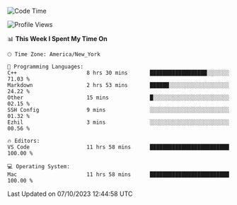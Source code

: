 <!--START_SECTION:waka-->
![Code Time](http://img.shields.io/badge/Code%20Time-553%20hrs%2013%20mins-blue)

![Profile Views](http://img.shields.io/badge/Profile%20Views-0-blue)

📊 **This Week I Spent My Time On** 

```text
🕑︎ Time Zone: America/New_York

💬 Programming Languages: 
C++                      8 hrs 30 mins       ██████████████████░░░░░░░   71.03 % 
Markdown                 2 hrs 53 mins       ██████░░░░░░░░░░░░░░░░░░░   24.22 % 
Other                    15 mins             █░░░░░░░░░░░░░░░░░░░░░░░░   02.15 % 
SSH Config               9 mins              ░░░░░░░░░░░░░░░░░░░░░░░░░   01.32 % 
Ezhil                    3 mins              ░░░░░░░░░░░░░░░░░░░░░░░░░   00.56 % 

🔥 Editors: 
VS Code                  11 hrs 58 mins      █████████████████████████   100.00 % 

💻 Operating System: 
Mac                      11 hrs 58 mins      █████████████████████████   100.00 % 
```


 Last Updated on 07/10/2023 12:44:58 UTC
<!--END_SECTION:waka-->
